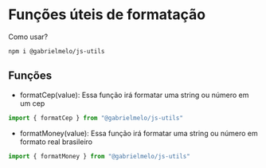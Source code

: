 # Funções úteis de formatação

Como usar?

```shell
npm i @gabrielmelo/js-utils
```

## Funções

- formatCep(value):
  Essa função irá formatar uma string ou número em um cep
```js
import { formatCep } from "@gabrielmelo/js-utils"
```

- formatMoney(value):
  Essa função irá formatar uma string ou número em formato real brasileiro
```js
import { formatMoney } from "@gabrielmelo/js-utils"
```